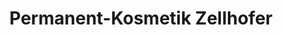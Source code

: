 ---
title: "Permanent-Kosmetik Zellhofer"
url: /breitenfurt-bei-wien/permanent-kosmetik-zellhofer/
shop: Kosmetik
---